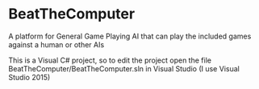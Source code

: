 # BeatTheComputer
A platform for General Game Playing AI that can play the included games against a human or other AIs

This is a Visual C# project, so to edit the project open the file
BeatTheComputer/BeatTheComputer.sln
in Visual Studio (I use Visual Studio 2015)
